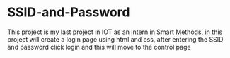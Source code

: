# SSID-and-Password
This project is my last project in IOT as an intern in Smart Methods, in this project will create a login page using html and css, after entering the SSID and password click login and this will move to the control page
